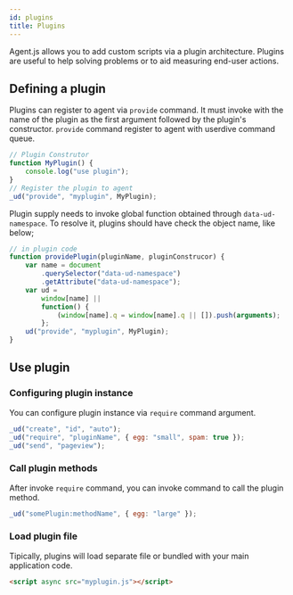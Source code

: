 ```yaml
---
id: plugins
title: Plugins
---
```


Agent.js allows you to add custom scripts via a plugin architecture.
Plugins are useful to help solving problems or to aid measuring end-user actions.

## Defining a plugin

Plugins can register to agent via `provide` command.
It must invoke with the name of the plugin as the first argument followed by the plugin's constructor.
`provide` command register to agent with userdive command queue.

```js
// Plugin Construtor
function MyPlugin() {
    console.log("use plugin");
}
// Register the plugin to agent
_ud("provide", "myplugin", MyPlugin);
```

Plugin supply needs to invoke global function obtained through `data-ud-namespace`.
To resolve it, plugins should have check the object name, like below;

```js
// in plugin code
function providePlugin(pluginName, pluginConstrucor) {
    var name = document
        .querySelector("data-ud-namespace")
        .getAttribute("data-ud-namespace");
    var ud =
        window[name] ||
        function() {
            (window[name].q = window[name].q || []).push(arguments);
        };
    ud("provide", "myplugin", MyPlugin);
}
```

## Use plugin

### Configuring plugin instance

You can configure plugin instance via `require` command argument.

```js
_ud("create", "id", "auto");
_ud("require", "pluginName", { egg: "small", spam: true });
_ud("send", "pageview");
```

### Call plugin methods

After invoke `require` command, you can invoke command to call the plugin method.

```js
_ud("somePlugin:methodName", { egg: "large" });
```

### Load plugin file

Tipically, plugins will load separate file or bundled with your main application code.

```html
<script async src="myplugin.js"></script>
```
